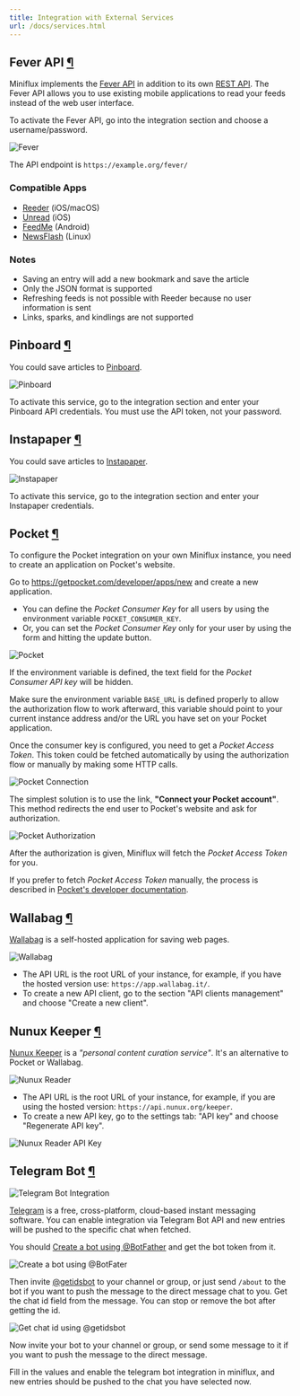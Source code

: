 ```yaml
---
title: Integration with External Services
url: /docs/services.html
---
```

<h2 id="fever">Fever API <a class="anchor" href="#fever" title="Permalink">¶</a></h2>

Miniflux implements the [Fever API](https://feedafever.com/api) in addition to its own [REST API](api.html). The
Fever API allows you to use existing mobile applications to read your
feeds instead of the web user interface.

To activate the Fever API, go into the integration section and choose a
username/password.

![Fever](/images/fever.png)

The API endpoint is `https://example.org/fever/`

### Compatible Apps

- [Reeder](http://reederapp.com/) (iOS/macOS)
- [Unread](https://www.goldenhillsoftware.com/unread/) (iOS)
- [FeedMe](https://play.google.com/store/apps/details?id=com.seazon.feedme&hl=en) (Android)
- [NewsFlash](https://gitlab.com/news-flash/news_flash_gtk) (Linux)

### Notes

- Saving an entry will add a new bookmark and save the article
- Only the JSON format is supported
- Refreshing feeds is not possible with Reeder because no user information is sent
- Links, sparks, and kindlings are not supported

<h2 id="pinboard">Pinboard <a class="anchor" href="#pinboard" title="Permalink">¶</a></h2>

You could save articles to [Pinboard](https://pinboard.in/).

![Pinboard](/images/pinboard.png)

To activate this service, go to the integration section and enter your
Pinboard API credentials. You must use the API token, not your password.

<h2 id="instapaper">Instapaper <a class="anchor" href="#instapaper" title="Permalink">¶</a></h2>

You could save articles to [Instapaper](https://www.instapaper.com/).

![Instapaper](/images/instapaper.png)

To activate this service, go to the integration section and enter your
Instapaper credentials.

<h2 id="pocket">Pocket <a class="anchor" href="#pocket" title="Permalink">¶</a></h2>

To configure the Pocket integration on your own Miniflux instance, you
need to create an application on Pocket's website.

Go to <https://getpocket.com/developer/apps/new> and create a new
application.

- You can define the *Pocket Consumer Key* for all users by using the environment variable `POCKET_CONSUMER_KEY`.
- Or, you can set the *Pocket Consumer Key* only for your user by using the form and hitting the update button.

![Pocket](/images/pocket_1.png)

If the environment variable is defined, the text field for the *Pocket
Consumer API key* will be hidden.

Make sure the environment variable `BASE_URL` is defined properly to
allow the authorization flow to work afterward, this variable should
point to your current instance address and/or the URL you have
set on your Pocket application.

Once the consumer key is configured, you need to get a *Pocket Access
Token*. This token could be fetched automatically by using the
authorization flow or manually by making some HTTP calls.

![Pocket Connection](/images/pocket_2.png)

The simplest solution is to use the link, **"Connect your Pocket
account"**. This method redirects the end user to Pocket's website and
ask for authorization.

![Pocket Authorization](/images/pocket_3.png)

After the authorization is given, Miniflux will fetch the *Pocket Access
Token* for you.

If you prefer to fetch *Pocket Access Token* manually, the process is
described in [Pocket's developer
documentation](https://getpocket.com/developer/docs/authentication).

<h2 id="wallabag">Wallabag <a class="anchor" href="#wallabag" title="Permalink">¶</a></h2>

[Wallabag](https://wallabag.org/) is a self-hosted application for
saving web pages.

![Wallabag](/images/wallabag.png)

- The API URL is the root URL of your instance, for example, if you have the hosted version use: `https://app.wallabag.it/`.
- To create a new API client, go to the section "API clients management" and choose "Create a new client".

<h2 id="nunux-keeper">Nunux Keeper <a class="anchor" href="#nunux-keeper" title="Permalink">¶</a></h2>

[Nunux Keeper](https://keeper.nunux.org/) is a *"personal content
curation service"*. It's an alternative to Pocket or Wallabag.

![Nunux Reader](/images/nunux_reader.png)

- The API URL is the root URL of your instance, for example, if you are using the hosted version: `https://api.nunux.org/keeper`.
- To create a new API key, go to the settings tab: "API key" and choose "Regenerate API key".

![Nunux Reader API Key](/images/nunux_reader_api_key.png)

<h2 id="telegrambot">Telegram Bot <a class="anchor" href="#telegrambot" title="Permalink">¶</a></h2>

![Telegram Bot Integration](/images/telegram-bot-form.png)

[Telegram](https://telegram.org/) is a free, cross-platform, cloud-based instant messaging software.
You can enable integration via Telegram Bot API and new entries will be pushed to the specific chat when fetched.

You should [Create a bot using @BotFather](https://core.telegram.org/bots#6-botfather) and get the bot token from it.

![Create a bot using @BotFater](/images/telegram-bot-get-bot-token-from-bot-father.png)

Then invite [@getidsbot](https://t.me/getidsbot) to your channel or group,
or just send `/about` to the bot if you want to push the message to the direct message chat to you.
Get the chat id field from the message. You can stop or remove the bot after getting the id.

![Get chat id using @getidsbot](/images/telegram-bot-get-chat-id-from-bot.png)

Now invite your bot to your channel or group, or send some message to it if you want to push the message to the direct message.

Fill in the values and enable the telegram bot integration in miniflux, and new entries should be pushed to the chat you have selected now.
